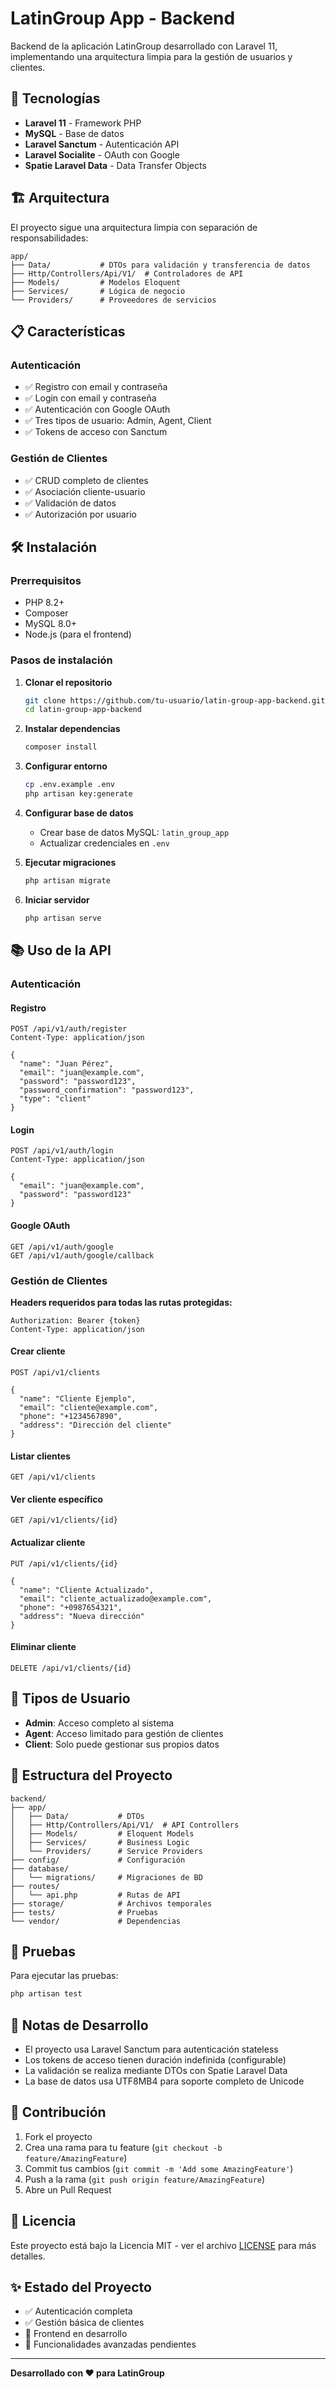 # LatinGroup App - Backend

Backend de la aplicación LatinGroup desarrollado con Laravel 11, implementando una arquitectura limpia para la gestión de usuarios y clientes.

## 🚀 Tecnologías

- **Laravel 11** - Framework PHP
- **MySQL** - Base de datos
- **Laravel Sanctum** - Autenticación API
- **Laravel Socialite** - OAuth con Google
- **Spatie Laravel Data** - Data Transfer Objects

## 🏗️ Arquitectura

El proyecto sigue una arquitectura limpia con separación de responsabilidades:

```
app/
├── Data/           # DTOs para validación y transferencia de datos
├── Http/Controllers/Api/V1/  # Controladores de API
├── Models/         # Modelos Eloquent
├── Services/       # Lógica de negocio
└── Providers/      # Proveedores de servicios
```

## 📋 Características

### Autenticación
- ✅ Registro con email y contraseña
- ✅ Login con email y contraseña
- ✅ Autenticación con Google OAuth
- ✅ Tres tipos de usuario: Admin, Agent, Client
- ✅ Tokens de acceso con Sanctum

### Gestión de Clientes
- ✅ CRUD completo de clientes
- ✅ Asociación cliente-usuario
- ✅ Validación de datos
- ✅ Autorización por usuario

## 🛠️ Instalación

### Prerrequisitos
- PHP 8.2+
- Composer
- MySQL 8.0+
- Node.js (para el frontend)

### Pasos de instalación

1. **Clonar el repositorio**
   ```bash
   git clone https://github.com/tu-usuario/latin-group-app-backend.git
   cd latin-group-app-backend
   ```

2. **Instalar dependencias**
   ```bash
   composer install
   ```

3. **Configurar entorno**
   ```bash
   cp .env.example .env
   php artisan key:generate
   ```

4. **Configurar base de datos**
   - Crear base de datos MySQL: `latin_group_app`
   - Actualizar credenciales en `.env`

5. **Ejecutar migraciones**
   ```bash
   php artisan migrate
   ```

6. **Iniciar servidor**
   ```bash
   php artisan serve
   ```

## 📚 Uso de la API

### Autenticación

#### Registro
```http
POST /api/v1/auth/register
Content-Type: application/json

{
  "name": "Juan Pérez",
  "email": "juan@example.com",
  "password": "password123",
  "password_confirmation": "password123",
  "type": "client"
}
```

#### Login
```http
POST /api/v1/auth/login
Content-Type: application/json

{
  "email": "juan@example.com",
  "password": "password123"
}
```

#### Google OAuth
```http
GET /api/v1/auth/google
GET /api/v1/auth/google/callback
```

### Gestión de Clientes

**Headers requeridos para todas las rutas protegidas:**
```
Authorization: Bearer {token}
Content-Type: application/json
```

#### Crear cliente
```http
POST /api/v1/clients

{
  "name": "Cliente Ejemplo",
  "email": "cliente@example.com",
  "phone": "+1234567890",
  "address": "Dirección del cliente"
}
```

#### Listar clientes
```http
GET /api/v1/clients
```

#### Ver cliente específico
```http
GET /api/v1/clients/{id}
```

#### Actualizar cliente
```http
PUT /api/v1/clients/{id}

{
  "name": "Cliente Actualizado",
  "email": "cliente_actualizado@example.com",
  "phone": "+0987654321",
  "address": "Nueva dirección"
}
```

#### Eliminar cliente
```http
DELETE /api/v1/clients/{id}
```

## 🔐 Tipos de Usuario

- **Admin**: Acceso completo al sistema
- **Agent**: Acceso limitado para gestión de clientes
- **Client**: Solo puede gestionar sus propios datos

## 📁 Estructura del Proyecto

```
backend/
├── app/
│   ├── Data/           # DTOs
│   ├── Http/Controllers/Api/V1/  # API Controllers
│   ├── Models/         # Eloquent Models
│   ├── Services/       # Business Logic
│   └── Providers/      # Service Providers
├── config/             # Configuración
├── database/
│   └── migrations/     # Migraciones de BD
├── routes/
│   └── api.php         # Rutas de API
├── storage/            # Archivos temporales
├── tests/              # Pruebas
└── vendor/             # Dependencias
```

## 🧪 Pruebas

Para ejecutar las pruebas:
```bash
php artisan test
```

## 📝 Notas de Desarrollo

- El proyecto usa Laravel Sanctum para autenticación stateless
- Los tokens de acceso tienen duración indefinida (configurable)
- La validación se realiza mediante DTOs con Spatie Laravel Data
- La base de datos usa UTF8MB4 para soporte completo de Unicode

## 🤝 Contribución

1. Fork el proyecto
2. Crea una rama para tu feature (`git checkout -b feature/AmazingFeature`)
3. Commit tus cambios (`git commit -m 'Add some AmazingFeature'`)
4. Push a la rama (`git push origin feature/AmazingFeature`)
5. Abre un Pull Request

## 📄 Licencia

Este proyecto está bajo la Licencia MIT - ver el archivo [LICENSE](LICENSE) para más detalles.

## ✨ Estado del Proyecto

- ✅ Autenticación completa
- ✅ Gestión básica de clientes
- 🔄 Frontend en desarrollo
- 🔄 Funcionalidades avanzadas pendientes

---

**Desarrollado con ❤️ para LatinGroup**